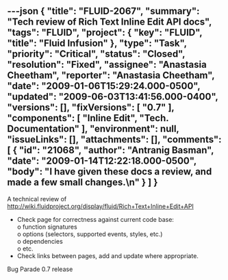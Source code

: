 ---json
{
  "title": "FLUID-2067",
  "summary": "Tech review of Rich Text Inline Edit API docs",
  "tags": "FLUID",
  "project": {
    "key": "FLUID",
    "title": "Fluid Infusion"
  },
  "type": "Task",
  "priority": "Critical",
  "status": "Closed",
  "resolution": "Fixed",
  "assignee": "Anastasia Cheetham",
  "reporter": "Anastasia Cheetham",
  "date": "2009-01-06T15:29:24.000-0500",
  "updated": "2009-06-03T13:41:56.000-0400",
  "versions": [],
  "fixVersions": [
    "0.7"
  ],
  "components": [
    "Inline Edit",
    "Tech. Documentation"
  ],
  "environment": null,
  "issueLinks": [],
  "attachments": [],
  "comments": [
    {
      "id": "21068",
      "author": "Antranig Basman",
      "date": "2009-01-14T12:22:18.000-0500",
      "body": "I have given these docs a review, and made a few small changes.\n"
    }
  ]
}
---
A technical review of\
<http://wiki.fluidproject.org/display/fluid/Rich+Text+Inline+Edit+API>

* &#x20;Check page for correctness against current code base:\
  &#x20;         o function signatures\
  &#x20;         o options (selectors, supported events, styles, etc.)\
  &#x20;         o dependencies\
  &#x20;         o etc.
* Check links between pages, add and update where appropriate.

Bug Parade 0.7 release&#x20;

        